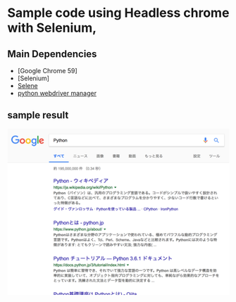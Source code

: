 # Sample code using Headless chrome with Selenium,

## Main Dependencies
+ [Google Chrome 59]
+ [Selenium]
+ [Selene](https://github.com/yashaka/selene)
+ [python webdriver manager](https://github.com/SergeyPirogov/webdriver_manager)


## sample result
![result](result.png)
